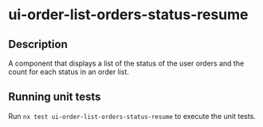 # ui-order-list-orders-status-resume

## Description

A component that displays a list of the status of the user orders and the count for each status in an order list.

## Running unit tests

Run `nx test ui-order-list-orders-status-resume` to execute the unit tests.
